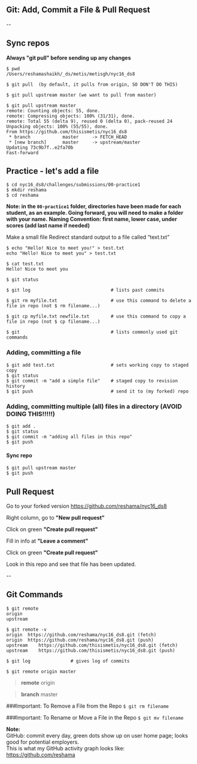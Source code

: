 ## Git:  Add, Commit a File & Pull Request

--

## Sync repos

**Always "git pull" before sending up any changes**
```
$ pwd
/Users/reshamashaikh/_ds/metis/metisgh/nyc16_ds8

$ git pull  (by default, it pulls from origin, SO DON'T DO THIS)

$ git pull upstream master (we want to pull from master)

$ git pull upstream master
remote: Counting objects: 55, done.
remote: Compressing objects: 100% (31/31), done.
remote: Total 55 (delta 9), reused 0 (delta 0), pack-reused 24
Unpacking objects: 100% (55/55), done.
From https://github.com/thisismetis/nyc16_ds8
 * branch            master     -> FETCH_HEAD
 * [new branch]      master     -> upstream/master
Updating 73c9b7f..e2fa70b
Fast-forward
```

## Practice - let's add a file
```
$ cd nyc16_ds8/challenges/submissions/00-practice1
$ mkdir reshama
$ cd reshama
```

**Note: in the `00-practice1` folder, directories have been made for each student, as an example.  Going forward, you will need to make a folder with your name.**
**Naming Convention:  first name, lower case, under scores (add last name if needed)**

Make a small file
Redirect standard output to a file called “text.txt”
```
$ echo "Hello! Nice to meet you!" > test.txt
echo "Hello! Nice to meet you" > test.txt

$ cat test.txt 
Hello! Nice to meet you

$ git status

$ git log                              # lists past commits

$ git rm myfile.txt                    # use this command to delete a file in repo (not $ rm filename...)

$ git cp myfile.txt newfile.txt        # use this command to copy a file in repo (not $ cp filename...)

$ git                                  # lists commonly used git commands
```

### Adding, committing a file
```
$ git add test.txt                     # sets working copy to staged copy
$ git status
$ git commit -m "add a simple file"    # staged copy to revision history
$ git push                             # send it to (my forked) repo
```

### Adding, committing multiple (all) files in a directory (AVOID DOING THIS!!!!!)
```
$ git add .
$ git status
$ git commit -m "adding all files in this repo"
$ git push
```

#### Sync repo
```
$ git pull upstream master
$ git push
```

## Pull Request

Go to your forked version
https://github.com/reshama/nyc16_ds8

Right column, go to **"New pull request"**

Click on green **"Create pull request"**

Fill in info at **"Leave a comment"**

Click on green **"Create pull request"**

Look in this repo and see that file has been updated.

--

## Git Commands

```
$ git remote
origin
upstream

$ git remote -v
origin	https://github.com/reshama/nyc16_ds8.git (fetch)
origin	https://github.com/reshama/nyc16_ds8.git (push)
upstream	https://github.com/thisismetis/nyc16_ds8.git (fetch)
upstream	https://github.com/thisismetis/nyc16_ds8.git (push)

$ git log               # gives log of commits

$ git remote origin master
```
>**remote**  origin

>**branch**  master

###Important:  To Remove a File from the Repo
`$ git rm filename`  

###Important:  To Rename or Move a File in the Repo
`$ git mv filename` 

**Note:**  
GitHub:  commit every day, green dots show up on user home page; looks good for potential employers.  
This is what my GitHub activity graph looks like:  
https://github.com/reshama


